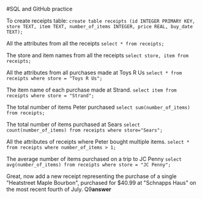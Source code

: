 #SQL and GitHub practice

To create receipts table:
```create table receipts (id INTEGER PRIMARY KEY, store TEXT, item TEXT, number_of_items INTEGER, price REAL, buy_date TEXT);```

All the attributes from all the receipts
```select * from receipts;```

The store and item names from all the receipts
```select store, item from receipts;```

All the attributes from all purchases made at Toys R Us
```select * from receipts where store = "Toys R Us";```

The item name of each purchase made at Strand.
```select item from receipts where store = "Strand";```

The total number of items Peter purchased
```select sum(number_of_items) from receipts;```

The total number of items purchased at Sears
```select count(number_of_items) from receipts where store="Sears";```

All the attributes of receipts where Peter bought multiple items.
```select * from receipts where number_of_items > 1;```

The average number of items purchased on a trip to JC Penny
```select avg(number_of_items) from receipts where store = "JC Penny";```

Great, now add a new receipt representing the purchase of a single "Heatstreet Maple Bourbon", purchased for $40.99 at "Schnapps Haus" on the most recent fourth of July.
Q9**answer**
